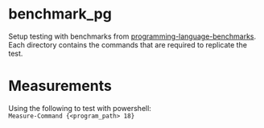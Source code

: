 # benchmark_pg  
Setup testing with benchmarks from [programming-language-benchmarks](https://programming-language-benchmarks.vercel.app).  
Each directory contains the commands that are required to replicate the test.  
# Measurements  
Using the following to test with powershell:  
`Measure-Command {<program_path> 18}`  